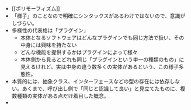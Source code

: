 - [[ポリモーフィズム]]
- 「様子」のことなので明確にシンタックスがあるわけではないので、意識がしづらい。
- 多様性の代表格は「プラグイン」
	- 本体となるソフトウェアはどんなプラグインでも同じ方法で扱い、その中身には興味を持たない
	- どんな機能を提供するかはプラグインによって様々
	- 本体側から見るとどれも同じ「プラグインという単一の種類のもの」に見えるけれど、実は中身の違う数多くの実体があるという、この様子多態性。
- 本質的には、抽象クラス、インターフェースなどの型の存在には依存しない。あくまで、呼び出し側で「同じと認識して良い」と見立てたものに、複数種類の実体がある点だけ着目した概念。
- 